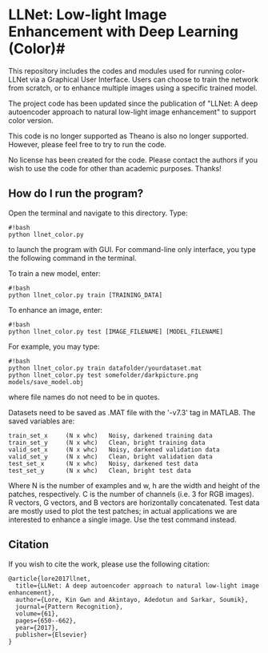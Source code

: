 # LLNet: Low-light Image Enhancement with Deep Learning (Color)#

This repository includes the codes and modules used for running color-LLNet via a Graphical User Interface. Users can choose to train the network from scratch, or to enhance multiple images using a specific trained model.

The project code has been updated since the publication of "LLNet: A deep autoencoder approach to natural low-light image enhancement" to support color version.

This code is no longer supported as Theano is also no longer supported. However, please feel free to try to run the code.

No license has been created for the code. Please contact the authors if you wish to use the code for other than academic purposes. Thanks!

## How do I run the program? ##

Open the terminal and navigate to this directory. Type:

```
#!bash
python llnet_color.py
```

to launch the program with GUI. For command-line only interface, you type the following command in the terminal.

To train a new model, enter:

```
#!bash
python llnet_color.py train [TRAINING_DATA]
```

To enhance an image, enter:

```
#!bash
python llnet_color.py test [IMAGE_FILENAME] [MODEL_FILENAME]
```

For example, you may type:

```
#!bash
python llnet_color.py train datafolder/yourdataset.mat
python llnet_color.py test somefolder/darkpicture.png models/save_model.obj
```

where file names do not need to be in quotes.

Datasets need to be saved as .MAT file with the '-v7.3' tag in MATLAB. The saved variables are:

```
train_set_x     (N x whc)   Noisy, darkened training data
train_set_y     (N x whc)   Clean, bright training data
valid_set_x     (N x whc)   Noisy, darkened validation data
valid_set_y     (N x whc)   Clean, bright validation data
test_set_x      (N x whc)   Noisy, darkened test data
test_set_y      (N x whc)   Clean, bright test data
```

Where N is the number of examples and w, h are the width and height of the patches, respectively. C is the number of channels (i.e. 3 for RGB images). R vectors, G vectors, and B vectors are horizontally concatenated. Test data are mostly used to plot the test patches; in actual applications we are interested to enhance a single image. Use the test command instead.

## Citation ##

If you wish to cite the work, please use the following citation:

```
@article{lore2017llnet,
  title={LLNet: A deep autoencoder approach to natural low-light image enhancement},
  author={Lore, Kin Gwn and Akintayo, Adedotun and Sarkar, Soumik},
  journal={Pattern Recognition},
  volume={61},
  pages={650--662},
  year={2017},
  publisher={Elsevier}
}
```
